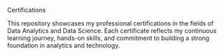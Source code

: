 Certifications

This repository showcases my professional certifications in the fields of Data Analytics and Data Science.
Each certificate reflects my continuous learning journey, hands-on skills, and commitment to building a strong foundation in analytics and technology.
